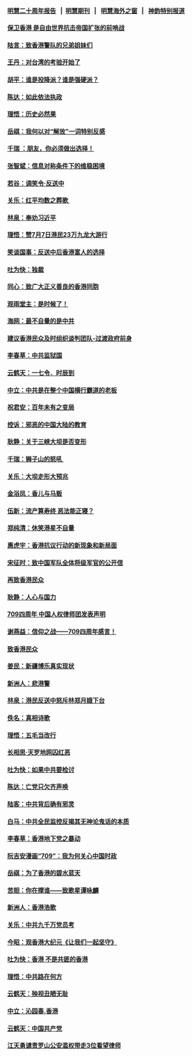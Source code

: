 #### [明慧二十周年报告](https://github.com/gfw-breaker/mh-reports/blob/master/README.md?t=07191016) &nbsp;&nbsp;|&nbsp;&nbsp;[明慧期刊](https://github.com/gfw-breaker/mh-qikan) &nbsp;&nbsp;|&nbsp;&nbsp; [明慧海外之窗](https://github.com/gfw-breaker/mh-news/blob/master/README.md?t=07191016) &nbsp;&nbsp;|&nbsp;&nbsp; [神韵特别报道](https://github.com/gfw-breaker/mh-news/blob/master/shenyun.md?t=07191016) 

#### [保卫香港 是自由世界抗击帝国扩张的前哨战](../pages/nsc993/n11393186.md?t=07191016) 

#### [陆言：致香港警队的兄弟姐妹们](../pages/nsc993/n11392281.md?t=07191016) 

#### [王丹：对台湾的考验开始了](../pages/nsc993/n11391258.md?t=07191016) 

#### [胡平：谁是投降派？谁是强硬派？](../pages/nsc993/n11391224.md?t=07191016) 

#### [陈达：如此依法执政](../pages/nsc993/n11388999.md?t=07191016) 

#### [理悟：历史必然果](../pages/nsc993/n11388741.md?t=07191016) 

#### [岳祺：我何以对“解放”一词特别反感](../pages/nsc993/n11385696.md?t=07191016) 

#### [千瑞 ：朋友，你必须做出选择！](../pages/nsc993/n11384949.md?t=07191016) 

#### [张智斌：信息对称条件下的维稳困境](../pages/nsc993/n11384812.md?t=07191016) 

#### [若谷：调笑令‧反送中](../pages/nsc993/n11383745.md?t=07191016) 

#### [关乐：红平均数之葬歌 ](../pages/nsc993/n11383498.md?t=07191016) 

#### [林泉：奉劝习近平](../pages/nsc993/n11383487.md?t=07191016) 

#### [理悟：赞7月7日港民23万九龙大游行](../pages/nsc993/n11383473.md?t=07191016) 

#### [笑谈国事：反送中后香港富人的选择](../pages/nsc993/n11382020.md?t=07191016) 

#### [吐为快：独裁](../pages/nsc993/n11382755.md?t=07191016) 

#### [同心：致广大正义善良的香港同胞](../pages/nsc993/n11382745.md?t=07191016) 

#### [观雨堂主：是时候了！](../pages/nsc993/n11382737.md?t=07191016) 

#### [海网：最不自量的是中共](../pages/nsc993/n11380440.md?t=07191016) 

#### [建议香港民众及时组织谈判团队-过渡政府前身](../pages/nsc993/n11379909.md?t=07191016) 

#### [李春草：中共监狱国](../pages/nsc993/n11378989.md?t=07191016) 

#### [云鹤天：一七令．时辰到](../pages/nsc993/n11379260.md?t=07191016) 

#### [中立：中共是在整个中国横行霸道的老板](../pages/nsc993/n11378382.md?t=07191016) 

#### [祝君安：百年未有之变局](../pages/nsc993/n11378376.md?t=07191016) 

#### [控诉：邪恶的中国大陆的教育](../pages/nsc993/n11378344.md?t=07191016) 

#### [耿静：关于三峡大坝是否变形](../pages/nsc993/n11375879.md?t=07191016) 

#### [千瑞：狮子山的怒吼 ](../pages/nsc993/n11375644.md?t=07191016) 

#### [关乐：大坝走形大预兆](../pages/nsc993/n11375629.md?t=07191016) 

#### [金浴凤：香儿与马贩](../pages/nsc993/n11375580.md?t=07191016) 

#### [伍新：流产算寿终  恶法能正寝？](../pages/nsc993/n11375581.md?t=07191016) 

#### [郑纯清：休笑港星不自量](../pages/nsc993/n11375555.md?t=07191016) 

#### [惠虎宇：香港抗议行动的新现象和新局面](../pages/nsc993/n11375501.md?t=07191016) 

#### [宋征时：致中国军队全体将级军官的公开信](../pages/nsc993/n11373354.md?t=07191016) 

#### [再致香港民众](../pages/nsc993/n11373870.md?t=07191016) 

#### [耿静：人心与国力](../pages/nsc993/n11373759.md?t=07191016) 

#### [709四周年 中国人权律师团发表声明](../pages/nsc993/n11373565.md?t=07191016) 

#### [谢燕益：信仰之战——709四周年感言！](../pages/nsc993/n11373388.md?t=07191016) 

#### [致香港民众](../pages/nsc993/n11373286.md?t=07191016) 

#### [姜民：新疆博乐真实现状](../pages/nsc993/n11371223.md?t=07191016) 

#### [新洲人：悲港警](../pages/nsc993/n11371174.md?t=07191016) 

#### [林泉：港民反送中怒斥林郑月娥下台](../pages/nsc993/n11370676.md?t=07191016) 

#### [佚名：真相诗歌](../pages/nsc993/n11370666.md?t=07191016) 

#### [理悟：五毛当改行](../pages/nsc993/n11369314.md?t=07191016) 

#### [长相思‧天罗地网囚红恶](../pages/nsc993/n11368444.md?t=07191016) 

#### [吐为快：如果中共要检讨](../pages/nsc993/n11368441.md?t=07191016) 

#### [陈达：亡党只欠齐声唤](../pages/nsc993/n11367838.md?t=07191016) 

#### [陆客：中共背后确有邪灵](../pages/nsc993/n11365263.md?t=07191016) 

#### [白马：中共全民监控反揭其无神论鬼话的本质](../pages/nsc993/n11365236.md?t=07191016) 

#### [李春草：香港地下党之暴动](../pages/nsc993/n11365210.md?t=07191016) 

#### [阮吉安漫画“709”：我为何关心中国时政](../pages/nsc993/n11362127.md?t=07191016) 

#### [岳祺：为了香港的碧水蓝天](../pages/nsc993/n11362627.md?t=07191016) 

#### [苦胆：你在撑谁——致歌星谭咏麟](../pages/nsc993/n11361348.md?t=07191016) 

#### [新洲人：香港浩歌](../pages/nsc993/n11361334.md?t=07191016) 

#### [关乐：中共九千万党员考](../pages/nsc993/n11361304.md?t=07191016) 

#### [今昭：观香港大纪元《让我们一起坚守》](../pages/nsc993/n11361244.md?t=07191016) 

#### [吐为快：香港  不是共匪的香港](../pages/nsc993/n11360918.md?t=07191016) 

#### [理悟：中共路在何方](../pages/nsc993/n11360509.md?t=07191016) 

#### [云鹤天：殃视丑陋无耻](../pages/nsc993/n11358872.md?t=07191016) 

#### [中立：沁园春.香港](../pages/nsc993/n11358843.md?t=07191016) 

#### [云鹤天：中国共产党](../pages/nsc993/n11356465.md?t=07191016) 

#### [江天勇谴责罗山公安滥权带走3位看望律师](../pages/nsc993/n11356042.md?t=07191016) 

